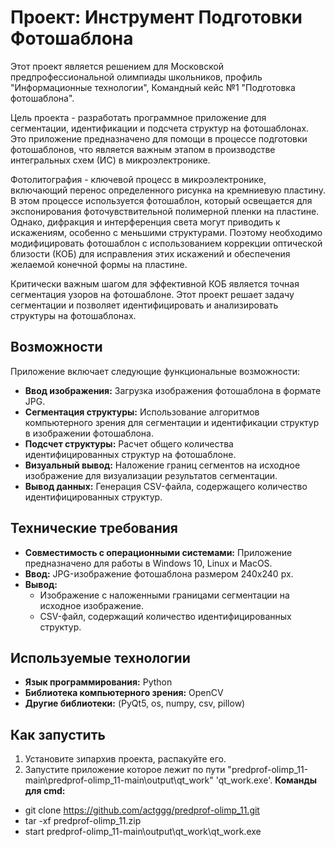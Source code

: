 # Проект: Инструмент Подготовки Фотошаблона

Этот проект является решением для Московской предпрофессиональной олимпиады школьников, профиль "Информационные технологии", Командный кейс №1 "Подготовка фотошаблона".

Цель проекта - разработать программное приложение для сегментации, идентификации и подсчета структур на фотошаблонах. Это приложение предназначено для помощи в процессе подготовки фотошаблонов, что является важным этапом в производстве интегральных схем (ИС) в микроэлектронике.

Фотолитография - ключевой процесс в микроэлектронике, включающий перенос определенного рисунка на кремниевую пластину. В этом процессе используется фотошаблон, который освещается для экспонирования фоточувствительной полимерной пленки на пластине. Однако, дифракция и интерференция света могут приводить к искажениям, особенно с меньшими структурами. Поэтому необходимо модифицировать фотошаблон с использованием коррекции оптической близости (КОБ) для исправления этих искажений и обеспечения желаемой конечной формы на пластине.

Критически важным шагом для эффективной КОБ является точная сегментация узоров на фотошаблоне. Этот проект решает задачу сегментации и позволяет идентифицировать и анализировать структуры на фотошаблонах.

## Возможности

Приложение включает следующие функциональные возможности:

-   **Ввод изображения:** Загрузка изображения фотошаблона в формате JPG.
-   **Сегментация структуры:** Использование алгоритмов компьютерного зрения для сегментации и идентификации структур в изображении фотошаблона.
-   **Подсчет структуры:** Расчет общего количества идентифицированных структур на фотошаблоне.
-   **Визуальный вывод:** Наложение границ сегментов на исходное изображение для визуализации результатов сегментации.
-   **Вывод данных:** Генерация CSV-файла, содержащего количество идентифицированных структур.

## Технические требования

-   **Совместимость с операционными системами:** Приложение предназначено для работы в Windows 10, Linux и MacOS.
-   **Ввод:** JPG-изображение фотошаблона размером 240x240 px.
-   **Вывод:**
    -   Изображение с наложенными границами сегментации на исходное изображение.
    -   CSV-файл, содержащий количество идентифицированных структур.

## Используемые технологии

-   **Язык программирования:** Python
-   **Библиотека компьютерного зрения:** OpenCV
-   **Другие библиотеки:** (PyQt5, os, numpy, csv, pillow)

## Как запустить
1.  Установите зипархив проекта, распакуйте его.
2.  Запустите приложение которое лежит по пути "predprof-olimp_11-main\predprof-olimp_11-main\output\qt_work" 'qt_work.exe'.
**Команды для cmd:**
- git clone https://github.com/actggg/predprof-olimp_11.git
- tar -xf predprof-olimp_11.zip
- start predprof-olimp_11-main\output\qt_work\qt_work.exe
